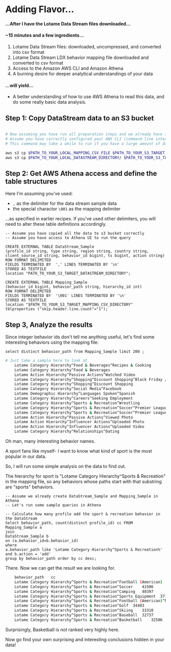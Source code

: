 # Adding Flavor...
#### ...After I have the Lotame Data Stream files downloaded...

#### ~15 minutes and a few ingredients...
1. Lotame Data Stream files: downloaded, uncompressed, and converted into csv format
2. Lotame Data Stream LDX behavior mapping file downloaded and converted to csv format
2. Access to the Amazon AWS CLI and Amazon Athena
4. A burning desire for deeper analytical understandings of your data

#### ...will yield...
* A better understanding of how to use AWS Athena to read this data, and do some really basic data analysis.

## Step 1: Copy DataStream data to an S3 bucket

```bash

# Now assuming you have run all preparation steps and we already have the mapping CSV file and the data stream file CSV file(s).
# Assume you have correctly configured your AWS CLI (command-line interface) credentials (see https://docs.aws.amazon.com/sdk-for-java/v1/developer-guide/setup-credentials.html)
# This command may take a while to run if you have a large amount of data downloaded; if so, you can test using just a few data files instead of the whole set downloaded from previous steps

aws s3 cp $PATH_TO_YOUR_LOCAL_MAPPING_CSV_FILE $PATH_TO_YOUR_S3_TARGET_MAPPING_CSV_DIRECTORY
aws s3 cp $PATH_TO_YOUR_LOCAL_DATASTREAM_DIRECTORY/ $PATH_TO_YOUR_S3_TARGET_DATASTREAM_DIRECTORY --exclude "*" --include "*.csv"
```

## Step 2: Get AWS Athena access and define the table structures

Here I'm assuming you've used:
* `,` as the delimiter for the data stream sample data
* the special charactor `\001` as the mapping delimiter

...as specified in earlier recipes. If you've used other delimiters, you will need to alter these table definitions accordingly.

```odpsql
-- Assume you have copied all the data to s3 bucket correctly
-- Assume you have access to Athena UI to run the query

CREATE EXTERNAL TABLE DataStream_Sample
(profile_id string, type string, region string, country string, client_source_id string, behavior_id bigint, ts bigint, action string)
ROW FORMAT DELIMITED
FIELDS TERMINATED BY  ',' LINES TERMINATED BY '\n'
STORED AS TEXTFILE
location "PATH_TO_YOUR_S3_TARGET_DATASTREAM_DIRECTORY";

CREATE EXTERNAL TABLE Mapping_Sample
(behavior_id bigint, behavior_path string, hierarchy_id int)
ROW FORMAT DELIMITED
FIELDS TERMINATED BY  '\001' LINES TERMINATED BY '\n'
STORED AS TEXTFILE
location "$PATH_TO_YOUR_S3_TARGET_MAPPING_CSV_DIRECTORY"
tblproperties ("skip.header.line.count"="1");
```

## Step 3, Analyze the results

Since integer behavior ids don't tell me anything useful, let's find some interesting behaviors using the mapping file:

```odpsql
select distinct behavior_path from Mapping_Sample limit 200 ;
```

```bash
# Just take a sample here to look at
	Lotame Category Hierarchy^Food & Beverages^Recipes & Cooking
	Lotame Category Hierarchy^Food & Beverages
	Lotame Action Hierarchy^Passive Actions^Watched Video
	Lotame Category Hierarchy^Shopping^Discount Shopping^Black Friday / Cyber Monday
	Lotame Category Hierarchy^Shopping^Discount Shopping
	Lotame Category Hierarchy^Social Media^Facebook
	Lotame Demographic Hierarchy^Languages Spoken^Spanish
	Lotame Category Hierarchy^Careers^Seeking Employment
	Lotame Category Hierarchy^Sports & Recreation^Wrestling
	Lotame Category Hierarchy^Sports & Recreation^Soccer^Premier League
	Lotame Category Hierarchy^Sports & Recreation^Soccer^Premier League^Arsenal
	Lotame Action Hierarchy^Passive Actions^Viewed Photo
	Lotame Action Hierarchy^Influencer Actions^Uploaded Photo
	Lotame Action Hierarchy^Influencer Actions^Uploaded Video
	Lotame Category Hierarchy^Relationships^Dating
```

Oh man, many interesting behavior names. 

A sport fans like myself- I want to know what kind of sport is the most popular in our data. 

So, I will run some simple analysis on the data to find out. 

The hierarchy for sport is "Lotame Category Hierarchy^Sports & Recreation" in the mapping file, so any behaviors whose paths start with that substring are "sports" behaviors.

```odpsql
-- Assume we already create DataStream_Sample and Mapping_Sample in Athena
-- Let's run some sample queries in Athena

-- Calculate how many profile add the sport & recreation behavior in the DataStream
Select behavior_path, count(distinct profile_id) cc FROM
Mapping_Sample a
join
DataStream_Sample b
on (a.behavior_id=b.behavior_id)
where
a.behavior_path like 'Lotame Category Hierarchy^Sports & Recreation%' and b.action = 'add'
group by behavior_path order by cc desc;
```

There. Now we can get the result we are looking for.

```bash
 	behavior_path	cc
	Lotame Category Hierarchy^Sports & Recreation^Football (American)	45380
	Lotame Category Hierarchy^Sports & Recreation^Soccer	41506
	Lotame Category Hierarchy^Sports & Recreation^Camping	40397
	Lotame Category Hierarchy^Sports & Recreation^Sports Equipment	37102
	Lotame Category Hierarchy^Sports & Recreation^Football (American)^National Football League	35929
	Lotame Category Hierarchy^Sports & Recreation^Golf	34403
	Lotame Category Hierarchy^Sports & Recreation^Skiing	33310
	Lotame Category Hierarchy^Sports & Recreation^Baseball	32737
	Lotame Category Hierarchy^Sports & Recreation^Basketball	32506
```

Surprisingly, Basketball is not ranked very highly here. 

Now go find your own surprising and interesting conclusions hidden in your data!

